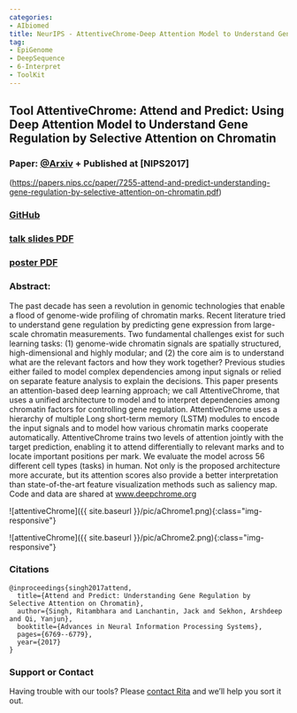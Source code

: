 ```yaml
---
categories:
- AIbiomed
title: NeurIPS - AttentiveChrome-Deep Attention Model to Understand Gene Regulation by Selective Attention on Chromatin
tag:
- EpiGenome
- DeepSequence
- 6-Interpret
- ToolKit
---
```


## Tool AttentiveChrome: Attend and Predict: Using Deep Attention Model to Understand Gene Regulation by Selective Attention on Chromatin

### Paper:  [@Arxiv](https://arxiv.org/abs/1708.00339) + Published at [NIPS2017]
(https://papers.nips.cc/paper/7255-attend-and-predict-understanding-gene-regulation-by-selective-attention-on-chromatin.pdf)


### [GitHub](https://github.com/QData/AttentiveChrome)

### [talk slides PDF](https://github.com/QData/AttentiveChrome/blob/master/20171126-PNNL-AttentiveChrome.pdf)


### [poster PDF](https://github.com/QData/AttentiveChrome/blob/master/NIPS%20poster.pdf)


### Abstract:
The past decade has seen a revolution in genomic technologies that enable a flood of genome-wide profiling of chromatin marks. Recent literature tried to understand gene regulation by predicting gene expression from large-scale chromatin measurements. Two fundamental challenges exist for such learning tasks: (1) genome-wide chromatin signals are spatially structured, high-dimensional and highly modular; and (2) the core aim is to understand what are the relevant factors and how they work together? Previous studies either failed to model complex dependencies among input signals or relied on separate feature analysis to explain the decisions. This paper presents an attention-based deep learning approach; we call AttentiveChrome, that uses a unified architecture to model and to interpret dependencies among chromatin factors for controlling gene regulation. AttentiveChrome uses a hierarchy of multiple Long short-term memory (LSTM) modules to encode the input signals and to model how various chromatin marks cooperate automatically. AttentiveChrome trains two levels of attention jointly with the target prediction, enabling it to attend differentially to relevant marks and to locate important positions per mark. We evaluate the model across 56 different cell types (tasks) in human. Not only is the proposed architecture more accurate, but its attention scores also provide a better interpretation than state-of-the-art feature visualization methods such as saliency map.
Code and data are shared at www.deepchrome.org

![attentiveChrome]({{ site.baseurl }}/pic/aChrome1.png){:class="img-responsive"}

![attentiveChrome]({{ site.baseurl }}/pic/aChrome2.png){:class="img-responsive"}

### Citations

```
@inproceedings{singh2017attend,
  title={Attend and Predict: Understanding Gene Regulation by Selective Attention on Chromatin},
  author={Singh, Ritambhara and Lanchantin, Jack and Sekhon, Arshdeep  and Qi, Yanjun},
  booktitle={Advances in Neural Information Processing Systems},
  pages={6769--6779},
  year={2017}
}

```


### Support or Contact


Having trouble with our tools? Please [contact Rita](mailto:rs3zz@virginia.edu) and we’ll help you sort it out.
